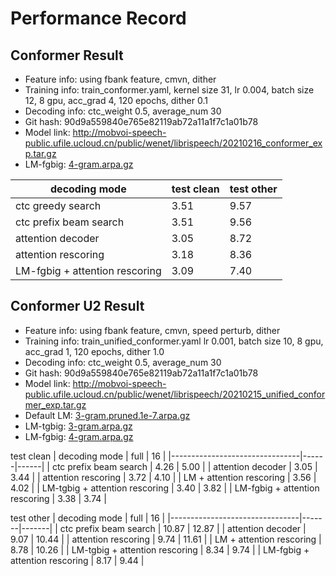 # Performance Record

## Conformer Result

* Feature info: using fbank feature, cmvn, dither
* Training info: train_conformer.yaml, kernel size 31, lr 0.004, batch size 12, 8 gpu, acc_grad 4, 120 epochs, dither 0.1
* Decoding info: ctc_weight 0.5, average_num 30
* Git hash: 90d9a559840e765e82119ab72a11a1f7c1a01b78
* Model link: http://mobvoi-speech-public.ufile.ucloud.cn/public/wenet/librispeech/20210216_conformer_exp.tar.gz
* LM-fgbig: [4-gram.arpa.gz](http://www.openslr.org/resources/11/4-gram.arpa.gz)

| decoding mode                  | test clean | test other |
|--------------------------------|------------|------------|
| ctc greedy search              | 3.51       | 9.57       |
| ctc prefix beam search         | 3.51       | 9.56       |
| attention decoder              | 3.05       | 8.72       |
| attention rescoring            | 3.18       | 8.36       |
| LM-fgbig + attention rescoring | 3.09       | 7.40       |


## Conformer U2 Result

* Feature info: using fbank feature, cmvn, speed perturb, dither
* Training info: train_unified_conformer.yaml lr 0.001, batch size 10, 8 gpu, acc_grad 1, 120 epochs, dither 1.0
* Decoding info: ctc_weight 0.5, average_num 30
* Git hash: 90d9a559840e765e82119ab72a11a1f7c1a01b78
* Model link: http://mobvoi-speech-public.ufile.ucloud.cn/public/wenet/librispeech/20210215_unified_conformer_exp.tar.gz
* Default LM: [3-gram.pruned.1e-7.arpa.gz](http://www.openslr.org/resources/11/3-gram.pruned.1e-7.arpa.gz)
* LM-tgbig: [3-gram.arpa.gz](http://www.openslr.org/resources/11/3-gram.arpa.gz)
* LM-fgbig: [4-gram.arpa.gz](http://www.openslr.org/resources/11/4-gram.arpa.gz)

test clean
| decoding mode                  | full | 16   |
|--------------------------------|------|------|
| ctc prefix beam search         | 4.26 | 5.00 |
| attention decoder              | 3.05 | 3.44 |
| attention rescoring            | 3.72 | 4.10 |
| LM + attention rescoring       | 3.56 | 4.02 |
| LM-tgbig + attention rescoring | 3.40 | 3.82 |
| LM-fgbig + attention rescoring | 3.38 | 3.74 |

test other
| decoding mode                  | full  | 16    |
|--------------------------------|-------|-------|
| ctc prefix beam search         | 10.87 | 12.87 |
| attention decoder              | 9.07  | 10.44 |
| attention rescoring            | 9.74  | 11.61 |
| LM + attention rescoring       | 8.78  | 10.26 |
| LM-tgbig + attention rescoring | 8.34  | 9.74  |
| LM-fgbig + attention rescoring | 8.17  | 9.44  |
